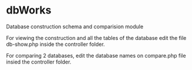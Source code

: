 # dbWorks
Database construction schema and comparision module

For viewing the construction and all the tables of the database edit the file db-show.php inside the controller folder.


For comparing 2 databases, edit the database names on compare.php file insied the controller folder.
